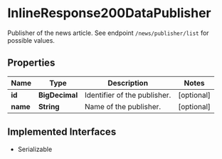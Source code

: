 

# InlineResponse200DataPublisher

Publisher of the news article. See endpoint `/news/publisher/list` for possible values.

## Properties

Name | Type | Description | Notes
------------ | ------------- | ------------- | -------------
**id** | **BigDecimal** | Identifier of the publisher. |  [optional]
**name** | **String** | Name of the publisher. |  [optional]


## Implemented Interfaces

* Serializable


